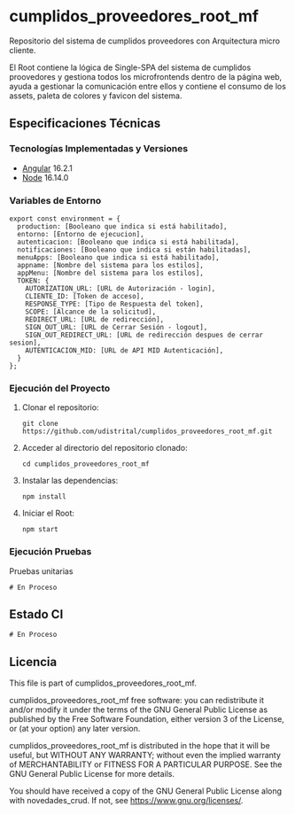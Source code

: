 # cumplidos_proveedores_root_mf
Repositorio del sistema de cumplidos proveedores con Arquitectura micro cliente.

El Root contiene la lógica de Single-SPA del sistema de cumplidos proovedores y gestiona todos los microfrontends dentro de la página web, ayuda a gestionar la comunicación entre ellos y contiene el consumo de los assets, paleta de colores y favicon del sistema.

## Especificaciones Técnicas
### Tecnologías Implementadas y Versiones
* [Angular](https://angular.dev) 16.2.1
* [Node](https://nodejs.org/en/) 16.14.0

### Variables de Entorno
```shell
export const environment = {
  production: [Booleano que indica si está habilitado],
  entorno: [Entorno de ejecucion],
  autenticacion: [Booleano que indica si está habilitada],
  notificaciones: [Booleano que indica si están habilitadas],
  menuApps: [Booleano que indica si está habilitado],
  appname: [Nombre del sistema para los estilos],
  appMenu: [Nombre del sistema para los estilos],
  TOKEN: {
    AUTORIZATION_URL: [URL de Autorización - login],
    CLIENTE_ID: [Token de acceso],
    RESPONSE_TYPE: [Tipo de Respuesta del token],
    SCOPE: [Alcance de la solicitud],
    REDIRECT_URL: [URL de redirección],
    SIGN_OUT_URL: [URL de Cerrar Sesión - logout],
    SIGN_OUT_REDIRECT_URL: [URL de redirección despues de cerrar sesion],
    AUTENTICACION_MID: [URL de API MID Autenticación],
  }  
};
```
### Ejecución del Proyecto

  1. Clonar el repositorio:
      ```shell
      git clone https://github.com/udistrital/cumplidos_proveedores_root_mf.git
      ```
  2. Acceder al directorio del repositorio clonado:
      ```shell
      cd cumplidos_proveedores_root_mf
      ```
  3. Instalar las dependencias:
      ```shell
      npm install
      ```
  4. Iniciar el Root:
      ```shell
      npm start
      ```
### Ejecución Pruebas

Pruebas unitarias
```shell
# En Proceso
```

## Estado CI
```shell
# En Proceso
```
## Licencia

This file is part of cumplidos_proveedores_root_mf.

cumplidos_proveedores_root_mf free software: you can redistribute it and/or modify it under the terms of the GNU General Public License as published by the Free Software Foundation, either version 3 of the License, or (at your option) any later version.

cumplidos_proveedores_root_mf is distributed in the hope that it will be useful, but WITHOUT ANY WARRANTY; without even the implied warranty of MERCHANTABILITY or FITNESS FOR A PARTICULAR PURPOSE. See the GNU General Public License for more details.

You should have received a copy of the GNU General Public License along with novedades_crud. If not, see https://www.gnu.org/licenses/.

